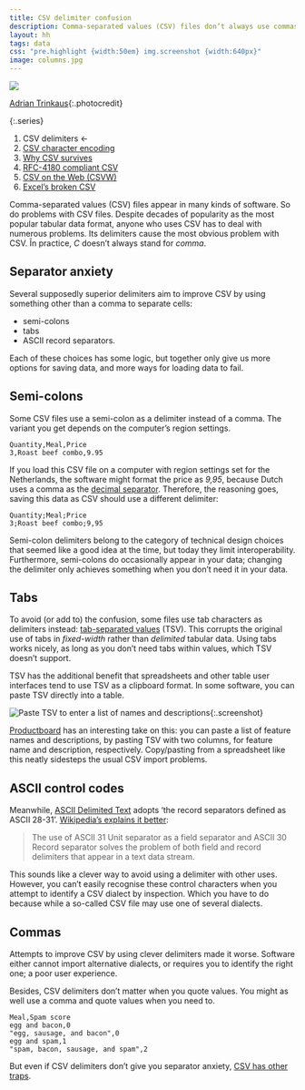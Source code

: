 ```yaml
---
title: CSV delimiter confusion
description: Comma-separated values (CSV) files don’t always use commas
layout: hh
tags: data
css: "pre.highlight {width:50em} img.screenshot {width:640px}"
image: columns.jpg
---
```


![](columns.jpg)

[Adrian Trinkaus](https://unsplash.com/photos/cr58nIXHWF0){:.photocredit}

{:.series}
1. CSV delimiters ←
2. [CSV character encoding](csv-encoding)
3. [Why CSV survives](csv-survives)
4. [RFC-4180 compliant CSV](csv-rfc-4180)
5. [CSV on the Web (CSVW)](csvw)
6. [Excel’s broken CSV](csv-excel)

Comma-separated values (CSV) files appear in many kinds of software.
So do problems with CSV files.
Despite decades of popularity as the most popular tabular data format, anyone who uses CSV has to deal with numerous problems.
Its delimiters cause the most obvious problem with CSV.
În practice, _C_ doesn’t always stand for _comma_.

## Separator anxiety

Several supposedly superior delimiters aim to improve CSV by using something other than a comma to separate cells:

* semi-colons
* tabs
* ASCII record separators.

Each of these choices has some logic, but together only give us more options for saving data, and more ways for loading data to fail.

## Semi-colons

Some CSV files use a semi-colon as a delimiter instead of a comma.
The variant you get depends on the computer’s region settings.

    Quantity,Meal,Price
    3,Roast beef combo,9.95

If you load this CSV file on a computer with region settings set for the Netherlands, the software might format the price as _9,95_, because Dutch uses a comma as the
[decimal separator](https://en.wikipedia.org/wiki/Decimal_separator).
Therefore, the reasoning goes, saving this data as CSV should use a different delimiter:

    Quantity;Meal;Price
    3;Roast beef combo;9,95

Semi-colon delimiters belong to the category of technical design choices that seemed like a good idea at the time, but today they limit interoperability.
Furthermore, semi-colons do occasionally appear in your data;
changing the delimiter only achieves something when you don’t need it in your data.

## Tabs

To avoid (or add to) the confusion, some files use tab characters as delimiters instead:
[tab-separated values](https://www.iana.org/assignments/media-types/text/tab-separated-values) (TSV).
This corrupts the original use of tabs in _fixed-width_ rather than _delimited_ tabular data.
Using tabs works nicely, as long as you don’t need tabs within values, which TSV doesn’t support.

TSV has the additional benefit that spreadsheets and other table user interfaces tend to use TSV as a clipboard format.
In some software, you can paste TSV directly into a table.

![Paste TSV to enter a list of names and descriptions](productboard-paste.png){:.screenshot}

[Productboard](productboard-product-backlog-review) has an interesting take on this:
you can paste a list of feature names and descriptions, by pasting TSV with two columns, for feature name and description, respectively.
Copy/pasting from a spreadsheet like this neatly sidesteps the usual CSV import problems.

## ASCII control codes

Meanwhile, 
[ASCII Delimited Text](https://ronaldduncan.wordpress.com/2009/10/31/text-file-formats-ascii-delimited-text-not-csv-or-tab-delimited-text/)
adopts ‘the record separators defined as ASCII 28-31’.
[Wikipedia’s explains it better](http://en.wikipedia.org/wiki/Delimiter#ASCII_Delimited_Text):

> The use of ASCII 31 Unit separator as a field separator and ASCII 30 Record separator solves the problem of both field and record delimiters that appear in a text data stream.

This sounds like a clever way to avoid using a delimiter with other uses.
However, you can’t easily recognise these control characters when you attempt to identify a CSV dialect by inspection.
Which you have to do because while a so-called CSV file may use one of several dialects.

## Commas

Attempts to improve CSV by using clever delimiters made it worse.
Software either cannot import alternative dialects, or requires you to identify the right one; a poor user experience.

Besides, CSV delimiters don’t matter when you quote values.
You might as well use a comma and quote values when you need to.

    Meal,Spam score
    egg and bacon,0
    "egg, sausage, and bacon",0
    egg and spam,1
    "spam, bacon, sausage, and spam",2

But even if CSV delimiters don’t give you separator anxiety, 
[CSV has other traps](csv-encoding).

